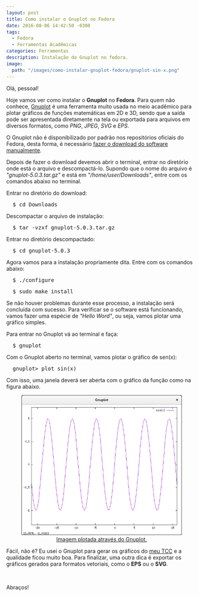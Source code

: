 ```yaml
---
layout: post
title: Como instalar o Gnuplot no Fedora
date: 2016-08-06 14:42:50 -0300
tags:
  - Fedora
  - Ferramentas Acadêmicas
categories: Ferramentas
description: Instalação do Gnuplot no fedora.
image:
  path: "/images/como-instalar-gnuplot-fedora/gnuplot-sin-x.png"
---
```


Olá, pessoal!

Hoje vamos ver como instalar o **Gnuplot** no **Fedora**. Para quem não conhece, [Gnuplot](http://www.gnuplot.info/) é uma ferramenta muito usada no meio acadêmico para plotar gráficos de funções matemáticas em 2D e 3D, sendo que a saída pode ser apresentada diretamente na tela ou exportada para arquivos em diversos formatos, como *PNG*, *JPEG*, *SVG* e *EPS*.

O Gnuplot não é disponibilizado por padrão nos repositórios oficiais do Fedora, desta forma, é necessário [fazer o download do software manualmente](https://sourceforge.net/projects/gnuplot/files/gnuplot/).

Depois de fazer o download devemos abrir o terminal, entrar no diretório onde está o arquivo e descompactá-lo. Supondo que o nome do arquivo é <em>"gnuplot-5.0.3.tar.gz"</em> e está em <em>"/home/user/Downloads"</em>, entre com os comandos abaixo no terminal.

Entrar no diretório do download:

<pre class="terminal">
  $ cd Downloads
</pre>

<p>Descompactar o arquivo de instalação:</p>

<pre class="terminal">
  $ tar -vzxf gnuplot-5.0.3.tar.gz
</pre>

<p>Entrar no diretório descompactado:</p>

<pre class="terminal">
  $ cd gnuplot-5.0.3
</pre>

Agora vamos para a instalação propriamente dita. Entre com os comandos abaixo:

<pre class="terminal">
  $ ./configure
</pre>

<pre class="terminal">
  $ sudo make install
</pre>

Se não houver problemas durante esse processo, a instalação será concluída com sucesso. Para verificar se o software está funcionando, vamos fazer uma espécie de <em>"Hello Word"</em>, ou seja, vamos plotar uma gráfico simples.

Para entrar no Gnuplot vá ao terminal e faça:

<pre class="terminal">
  $ gnuplot
</pre>

Com o Gnuplot aberto no terminal, vamos plotar o gráfico de sen(x):

<pre class="terminal">
  gnuplot> plot sin(x)
</pre>

Com isso, uma janela deverá ser aberta com o gráfico da função como na figura abaixo.

<div style="text-align: center"><a href="/images/como-instalar-gnuplot-fedora/gnuplot-sin-x.png" target="_blank"><figure><img src="/images/como-instalar-gnuplot-fedora/gnuplot-sin-x.png" style="max-width: 100%" alt="Imagem plotada através do Gnuplot" title="Imagem plotada através do Gnuplot" /><figcaption class="text-center">Imagem plotada através do Gnuplot.</figcaption></figure></a>
</div>

Fácil, não é? Eu usei o Gnuplot para gerar os gráficos do [meu TCC](http://www.slideshare.net/RamonSantos28/tcc-avaliao-de-dependabilidade-e-anlise-de-sensibilidade-de-uma-plataforma-como-servio-paas) e a qualidade ficou muito boa. Para finalizar, uma outra dica é exportar os gráficos gerados para formatos vetoriais, como o **EPS** ou o **SVG**.

<br/>
<p>Abraços!</p>
